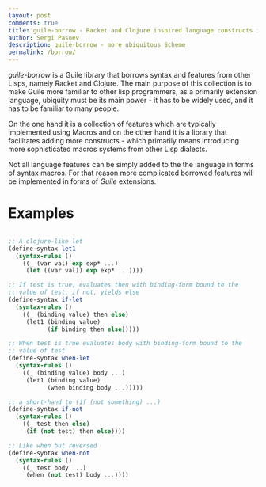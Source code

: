 ```yaml
---
layout: post
comments: true
title: guile-borrow - Racket and Clojure inspired language constructs in Gnu Guile
author: Sergi Pasoev
description: guile-borrow - more ubiquitous Scheme
permalink: /borrow/
---
```


*guile-borrow* is a Guile library that borrows syntax and features from
other Lisps, namely Racket and Clojure. The main purpose of this
collection is to make Guile more familiar to other lisp programmers, as
a primarily extension language, ubiquity must be its main power - it has
to be widely used, and it has to be familiar to many people.

On the one hand it is a collection of features which are typically
implemented using Macros and on the other hand it is a library that
facilitates adding more constructs - which primarily means introducing
more sophisticated macros systems from other Lisp dialects.

Not all language features can be simply added to the the language in
forms of syntax macros. For that reason more complicated borrowed
features will be implemented in forms of *Guile* extensions.

# Examples
```scheme

;; A clojure-like let
(define-syntax let1
  (syntax-rules ()
    ((_ (var val) exp exp* ...)
     (let ((var val)) exp exp* ...))))

;; If test is true, evaluates then with binding-form bound to the
;; value of test, if not, yields else
(define-syntax if-let
  (syntax-rules ()
    ((_ (binding value) then else)
     (let1 (binding value)
           (if binding then else)))))

;; When test is true evaluates body with binding-form bound to the
;; value of test
(define-syntax when-let
  (syntax-rules ()
    ((_ (binding value) body ...)
     (let1 (binding value)
           (when binding body ...)))))

;; a short-hand to (if (not something) ...)
(define-syntax if-not
  (syntax-rules ()
    ((_ test then else)
     (if (not test) then else))))

;; Like when but reversed
(define-syntax when-not
  (syntax-rules ()
    ((_ test body ...)
     (when (not test) body ...))))

```
